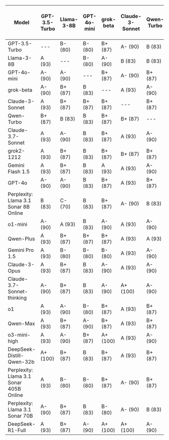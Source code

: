 | Model | GPT-3.5-Turbo | Llama-3-8B | GPT-4o-mini | grok-beta | Claude-3-Sonnet | Qwen-Turbo | Claude-3.7-Sonnet | grok2-1212 | Gemini Flash 1.5 | GPT-4o | Perplexity: Llama 3.1 Sonar 8B Online | o1-mini | Qwen-Plus | Gemini Pro 1.5 | Claude-3-Opus | Claude-3.7-Sonnet-thinking | o1 | Qwen-Max | o3-mini-high | DeepSeek-Distill-Qwen-32b | Perplexity: Llama 3.1 Sonar 405B Online | Perplexity: Llama 3.1 Sonar 70B | DeepSeek-R1-Full | Median Grade | Percentage |
|------|---|---|---|---|---|---|---|---|---|---|---|---|---|---|---|---|---|---|---|---|---|---|---|-------------|-----------|
| GPT-3.5-Turbo | --- | B- (80) | B- (80) | B+ (87) | A- (90) | B (83) | B- (80) | B+ (87) | B- (80) | B- (80) | B- (80) | B (83) | B (83) | B- (80) | B (83) | C+ (77) | B (83) | B- (80) | B (83) | B+ (87) | B- (80) | B+ (87) | B+ (87) | B | 83 |
| Llama-3-8B | A (93) | --- | B- (80) | A- (90) | B (83) | B (83) | C+ (77) | B- (80) | B- (80) | B (83) | B+ (87) | B+ (87) | B+ (87) | C- (70) | B (83) | C (73) | B- (80) | B- (80) | B- (80) | B (83) | A- (90) | B+ (87) | B (83) | B | 83 |
| GPT-4o-mini | A- (90) | A- (90) | --- | B+ (87) | A- (90) | B+ (87) | B- (80) | A- (90) | B- (80) | A- (90) | B (83) | B+ (87) | B+ (87) | B- (80) | B (83) | B- (80) | B (83) | B- (80) | A- (90) | B+ (87) | A+ (100) | A- (90) | A- (90) | B+ | 87 |
| grok-beta | A- (90) | B+ (87) | B (83) | --- | A (93) | A- (90) | B- (80) | A- (90) | B (83) | A- (90) | B+ (87) | B+ (87) | B+ (87) | B- (80) | B+ (87) | B- (80) | B (83) | B (83) | A- (90) | B+ (87) | A+ (100) | A- (90) | B+ (87) | B+ | 87 |
| Claude-3-Sonnet | A (93) | B+ (87) | B+ (87) | B+ (87) | --- | B+ (87) | B- (80) | B+ (87) | B- (80) | B (83) | B+ (87) | B (83) | B- (80) | B- (80) | B (83) | C+ (77) | B- (80) | B+ (87) | A- (90) | B+ (87) | A (93) | A- (90) | A- (90) | B+ | 87 |
| Qwen-Turbo | B+ (87) | B (83) | B (83) | B+ (87) | B+ (87) | --- | C+ (77) | B- (80) | B- (80) | B+ (87) | B+ (87) | B+ (87) | B+ (87) | B- (80) | B+ (87) | B- (80) | B (83) | B (83) | A- (90) | B (83) | N/A (0) | A- (90) | B+ (87) | B | 84 |
| Claude-3.7-Sonnet | A (93) | A- (90) | B (83) | B+ (87) | A (93) | A- (90) | --- | A (93) | B+ (87) | A- (90) | A- (90) | A- (90) | A- (90) | B+ (87) | A (93) | B- (80) | A- (90) | A- (90) | A+ (100) | A (93) | A+ (100) | A+ (100) | A- (90) | A- | 90 |
| grok2-1212 | A (93) | B+ (87) | B (83) | B+ (87) | B+ (87) | B+ (87) | B+ (87) | --- | B- (80) | B (83) | B+ (87) | B+ (87) | A- (90) | B- (80) | B+ (87) | B- (80) | B (83) | B (83) | A- (90) | A- (90) | A+ (100) | A- (90) | A- (90) | B+ | 87 |
| Gemini Flash 1.5 | A (93) | B+ (87) | B (83) | A (93) | A (93) | A- (90) | B- (80) | A- (90) | --- | A (93) | A (93) | B+ (87) | B+ (87) | B- (80) | B+ (87) | B- (80) | B (83) | B+ (87) | A- (90) | B+ (87) | A (93) | A- (90) | B+ (87) | B+ | 87 |
| GPT-4o | A- (90) | A- (90) | B (83) | B+ (87) | A (93) | B+ (87) | B- (80) | B+ (87) | B- (80) | --- | B (83) | A- (90) | A- (90) | B- (80) | B+ (87) | B- (80) | B (83) | B (83) | A- (90) | B+ (87) | A+ (100) | A- (90) | B+ (87) | B+ | 87 |
| Perplexity: Llama 3.1 Sonar 8B Online | B (83) | C- (70) | B (83) | B+ (87) | A- (90) | B (83) | B- (80) | B+ (87) | B- (80) | B+ (87) | --- | B+ (87) | B+ (87) | B- (80) | B+ (87) | B- (80) | B- (80) | B (83) | B+ (87) | B+ (87) | A- (90) | N/A | B- (80) | B | 83 |
| o1-mini | A- (90) | A (93) | B (83) | A- (90) | A (93) | A- (90) | B (83) | A- (90) | B- (80) | A- (90) | B+ (87) | --- | A- (90) | B- (80) | B+ (87) | B- (80) | B+ (87) | B- (80) | A (93) | A- (90) | A+ (100) | N/A | B+ (87) | A- | 90 |
| Qwen-Plus | A (93) | B+ (87) | B+ (87) | B+ (87) | A (93) | A (93) | B (83) | A+ (100) | B- (80) | B+ (87) | B+ (87) | B+ (87) | --- | B- (80) | A- (90) | B- (80) | B (83) | A- (90) | A- (90) | B+ (87) | N/A (0) | N/A | A- (90) | B+ | 87 |
| Gemini Pro 1.5 | A (93) | B- (80) | B- (80) | B- (80) | A (93) | A- (90) | B- (80) | A- (90) | B- (80) | A- (90) | B+ (87) | A- (90) | A- (90) | --- | B (83) | B- (80) | B (83) | B (83) | A- (90) | B+ (87) | N/A (0) | A- (90) | B+ (87) | B+ | 87 |
| Claude-3-Opus | A (93) | B+ (87) | B (83) | A- (90) | A (93) | A- (90) | B+ (87) | A- (90) | B (83) | A (93) | B+ (87) | A- (90) | B+ (87) | B- (80) | --- | B- (80) | A- (90) | B (83) | A- (90) | A (93) | A+ (100) | A (93) | B (83) | A- | 90 |
| Claude-3.7-Sonnet-thinking | A- (90) | B+ (87) | B (83) | A- (90) | A+ (100) | A- (90) | B+ (87) | A (93) | B+ (87) | B+ (87) | B+ (87) | B+ (87) | A- (90) | B+ (87) | A- (90) | --- | B+ (87) | A- (90) | A (93) | B+ (87) | A+ (100) | A- (90) | A (93) | A- | 90 |
| o1 | A (93) | A- (90) | B- (80) | B+ (87) | A (93) | B+ (87) | B+ (87) | A (93) | B- (80) | A- (90) | B+ (87) | B+ (87) | A- (90) | B- (80) | A- (90) | B (83) | --- | B (83) | A- (90) | N/A (0) | A- (90) | A- (90) | A- (90) | B+ | 88 |
| Qwen-Max | A (93) | B+ (87) | A- (90) | B+ (87) | A (93) | B+ (87) | B- (80) | A (93) | B- (80) | B (83) | A- (90) | B- (80) | B+ (87) | B- (80) | A (93) | B (83) | B (83) | --- | A- (90) | A- (90) | A- (90) | A- (90) | A- (90) | B+ | 88 |
| o3-mini-high | A (93) | A- (90) | B+ (87) | A+ (100) | A (93) | A- (90) | B (83) | A (93) | B- (80) | A (93) | B+ (87) | B+ (87) | A- (90) | B+ (87) | A (93) | B- (80) | A- (90) | B- (80) | --- | A (93) | A (93) | A- (90) | N/A (0) | A- | 90 |
| DeepSeek-Distill-Qwen-32b | A+ (100) | B+ (87) | B (83) | B+ (87) | A (93) | B+ (87) | C (73) | B+ (87) | B- (80) | B- (80) | B+ (87) | B- (80) | B+ (87) | C+ (77) | B- (80) | C (73) | B (83) | B- (80) | A- (90) | --- | A- (90) | B+ (87) | A- (90) | B+ | 87 |
| Perplexity: Llama 3.1 Sonar 405B Online | A (93) | B- (80) | B- (80) | B+ (87) | A- (90) | B+ (87) | B- (80) | B+ (87) | B- (80) | B (83) | B (83) | B (83) | B+ (87) | B- (80) | B (83) | C+ (77) | B- (80) | B- (80) | B (83) | A- (90) | --- | A- (90) | B (83) | B | 83 |
| Perplexity: Llama 3.1 Sonar 70B | A- (90) | B+ (87) | B (83) | B- (80) | A- (90) | B (83) | B- (80) | A- (90) | B- (80) | B- (80) | B+ (87) | B+ (87) | B+ (87) | B- (80) | A- (90) | C+ (77) | B (83) | B- (80) | A- (90) | A- (90) | A- (90) | --- | A- (90) | B+ | 87 |
| DeepSeek-R1-Full | A (93) | B+ (87) | A- (90) | A+ (100) | A+ (100) | A- (90) | B+ (87) | A- (90) | B+ (87) | A- (90) | B+ (87) | A- (90) | A+ (100) | B+ (87) | A (93) | B- (80) | A- (90) | A- (90) | A (93) | A- (90) | A+ (100) | A+ (100) | --- | A- | 90 |